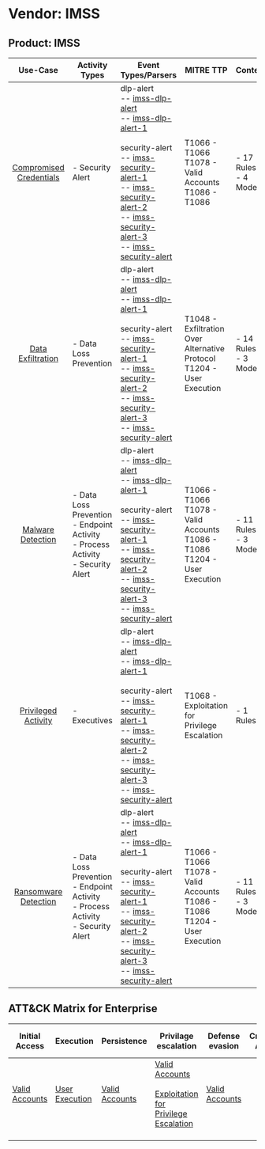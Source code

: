 Vendor: IMSS
============
Product: IMSS
-------------
|                                 Use-Case                                  | Activity Types                                                                          | Event Types/Parsers                                                                                                                                                                                                                                                                                                                                                                                                                                                                                                   | MITRE TTP                                                                              | Content                    |
|:-------------------------------------------------------------------------:| --------------------------------------------------------------------------------------- | --------------------------------------------------------------------------------------------------------------------------------------------------------------------------------------------------------------------------------------------------------------------------------------------------------------------------------------------------------------------------------------------------------------------------------------------------------------------------------------------------------------------- | -------------------------------------------------------------------------------------- | -------------------------- |
| [Compromised Credentials](../UseCases/usecase_compromised_credentials.md) | - Security Alert                                                                        |  dlp-alert<br> -- [imss-dlp-alert](../Parsers/parserContent_imss-dlp-alert.md)<br> -- [imss-dlp-alert-1](../Parsers/parserContent_imss-dlp-alert-1.md)<br><br> security-alert<br> -- [imss-security-alert-1](../Parsers/parserContent_imss-security-alert-1.md)<br> -- [imss-security-alert-2](../Parsers/parserContent_imss-security-alert-2.md)<br> -- [imss-security-alert-3](../Parsers/parserContent_imss-security-alert-3.md)<br> -- [imss-security-alert](../Parsers/parserContent_imss-security-alert.md)<br> | T1066 - T1066<br>T1078 - Valid Accounts<br>T1086 - T1086<br>                           |  - 17 Rules<br> - 4 Models |
|       [Data Exfiltration](../UseCases/usecase_data_exfiltration.md)       | - Data Loss Prevention                                                                  |  dlp-alert<br> -- [imss-dlp-alert](../Parsers/parserContent_imss-dlp-alert.md)<br> -- [imss-dlp-alert-1](../Parsers/parserContent_imss-dlp-alert-1.md)<br><br> security-alert<br> -- [imss-security-alert-1](../Parsers/parserContent_imss-security-alert-1.md)<br> -- [imss-security-alert-2](../Parsers/parserContent_imss-security-alert-2.md)<br> -- [imss-security-alert-3](../Parsers/parserContent_imss-security-alert-3.md)<br> -- [imss-security-alert](../Parsers/parserContent_imss-security-alert.md)<br> | T1048 - Exfiltration Over Alternative Protocol<br>T1204 - User Execution<br>           |  - 14 Rules<br> - 3 Models |
|       [Malware Detection](../UseCases/usecase_malware_detection.md)       | - Data Loss Prevention<br>- Endpoint Activity<br>- Process Activity<br>- Security Alert |  dlp-alert<br> -- [imss-dlp-alert](../Parsers/parserContent_imss-dlp-alert.md)<br> -- [imss-dlp-alert-1](../Parsers/parserContent_imss-dlp-alert-1.md)<br><br> security-alert<br> -- [imss-security-alert-1](../Parsers/parserContent_imss-security-alert-1.md)<br> -- [imss-security-alert-2](../Parsers/parserContent_imss-security-alert-2.md)<br> -- [imss-security-alert-3](../Parsers/parserContent_imss-security-alert-3.md)<br> -- [imss-security-alert](../Parsers/parserContent_imss-security-alert.md)<br> | T1066 - T1066<br>T1078 - Valid Accounts<br>T1086 - T1086<br>T1204 - User Execution<br> |  - 11 Rules<br> - 3 Models |
|     [Privileged Activity](../UseCases/usecase_privileged_activity.md)     | - Executives                                                                            |  dlp-alert<br> -- [imss-dlp-alert](../Parsers/parserContent_imss-dlp-alert.md)<br> -- [imss-dlp-alert-1](../Parsers/parserContent_imss-dlp-alert-1.md)<br><br> security-alert<br> -- [imss-security-alert-1](../Parsers/parserContent_imss-security-alert-1.md)<br> -- [imss-security-alert-2](../Parsers/parserContent_imss-security-alert-2.md)<br> -- [imss-security-alert-3](../Parsers/parserContent_imss-security-alert-3.md)<br> -- [imss-security-alert](../Parsers/parserContent_imss-security-alert.md)<br> | T1068 - Exploitation for Privilege Escalation<br>                                      |  - 1 Rules<br>             |
|    [Ransomware Detection](../UseCases/usecase_ransomware_detection.md)    | - Data Loss Prevention<br>- Endpoint Activity<br>- Process Activity<br>- Security Alert |  dlp-alert<br> -- [imss-dlp-alert](../Parsers/parserContent_imss-dlp-alert.md)<br> -- [imss-dlp-alert-1](../Parsers/parserContent_imss-dlp-alert-1.md)<br><br> security-alert<br> -- [imss-security-alert-1](../Parsers/parserContent_imss-security-alert-1.md)<br> -- [imss-security-alert-2](../Parsers/parserContent_imss-security-alert-2.md)<br> -- [imss-security-alert-3](../Parsers/parserContent_imss-security-alert-3.md)<br> -- [imss-security-alert](../Parsers/parserContent_imss-security-alert.md)<br> | T1066 - T1066<br>T1078 - Valid Accounts<br>T1086 - T1086<br>T1204 - User Execution<br> |  - 11 Rules<br> - 3 Models |

ATT&CK Matrix for Enterprise
----------------------------
| Initial Access                                                      | Execution                                                           | Persistence                                                         | Privilage escalation                                                                                                                                          | Defense evasion                                                     | Credential Access | Discovery | Lateral Movement | Collection | Command and Control | Exfiltration                                                                                | Impact |
| ------------------------------------------------------------------- | ------------------------------------------------------------------- | ------------------------------------------------------------------- | ------------------------------------------------------------------------------------------------------------------------------------------------------------- | ------------------------------------------------------------------- | ----------------- | --------- | ---------------- | ---------- | ------------------- | ------------------------------------------------------------------------------------------- | ------ |
| [Valid Accounts](https://attack.mitre.org/techniques/T1078)<br><br> | [User Execution](https://attack.mitre.org/techniques/T1204)<br><br> | [Valid Accounts](https://attack.mitre.org/techniques/T1078)<br><br> | [Valid Accounts](https://attack.mitre.org/techniques/T1078)<br><br>[Exploitation for Privilege Escalation](https://attack.mitre.org/techniques/T1068)<br><br> | [Valid Accounts](https://attack.mitre.org/techniques/T1078)<br><br> |                   |           |                  |            |                     | [Exfiltration Over Alternative Protocol](https://attack.mitre.org/techniques/T1048)<br><br> |        |